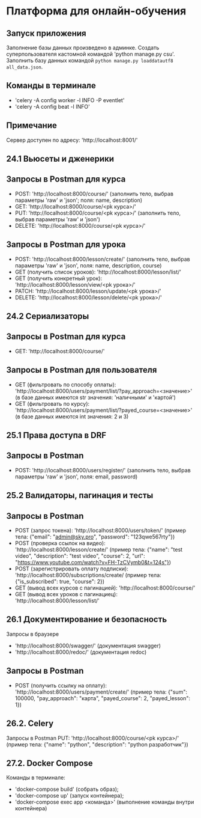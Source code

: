 # Платформа для онлайн-обучения

## Запуск приложения
Заполнение базы данных произведено в админке. Создать суперпользователя кастомной командой 'python manage.py csu'. Заполнить базу данных командой `python manage.py loaddatautf8 all_data.json`. 

## Команды в терминале
- 'celery -A config worker -l INFO -P eventlet'
- 'celery -A config beat -l INFO'

## Примечание
Сервер доступен по адресу: 'http://localhost:8001/'

## 24.1 Вьюсеты и дженерики
## Запросы в Postman для курса
- POST: 'http://localhost:8000/course/' (заполнить тело, выбрав параметры 'raw' и 'json'; поля: name, description)
- GET: 'http://localhost:8000/course/<pk курса>/'
- PUT: 'http://localhost:8000/course/<pk курса>/' (заполнить тело, выбрав параметры 'raw' и 'json')
- DELETE: 'http://localhost:8000/course/<pk курса>/'

## Запросы в Postman для урока
- POST: 'http://localhost:8000/lesson/create/' (заполнить тело, выбрав параметры 'raw' и 'json', поля: name, description, course)
- GET (получить список уроков): 'http://localhost:8000/lesson/list/'
- GET (получить конкретный урок): 'http://localhost:8000/lesson/view/<pk урока>/'
- PATCH: 'http://localhost:8000/lesson/update/<pk урока>/'
- DELETE: 'http://localhost:8000/lesson/delete/<pk урока>/'

## 24.2 Сериализаторы
## Запросы в Postman для курса
- GET: 'http://localhost:8000/course/'

## Запросы в Postman для пользователя
- GET (фильтровать по способу оплаты): 'http://localhost:8000/users/payment/list/?pay_approach=<значение>' (в базе данных имеются str значения: 'наличными' и 'картой')
- GET (фильтровать по курсу): 'http://localhost:8000/users/payment/list/?payed_course=<значение>' (в базе данных имеются int значения: 2 и 3)

## 25.1 Права доступа в DRF
## Запросы в Postman
- POST: 'http://localhost:8000/users/register/' (заполнить тело, выбрав параметры 'raw' и 'json', поля: email, password)

## 25.2 Валидаторы, пагинация и тесты
## Запросы в Postman
- POST (запрос токена): 'http://localhost:8000/users/token/' (пример тела: {"email": "admin@sky.pro", "password": "123qwe567rty"})
- POST (проверка ссылок на видео): 'http://localhost:8000/lesson/create/' (пример тела: {"name": "test video", "description": "test video", "course": 2, "url": "https://www.youtube.com/watch?v=FH-TzCVymb0&t=124s"})
- POST (зарегистрировать оплату подписки): 'http://localhost:8000/subscriptions/create/ (пример тела: {"is_subscribed": true, "course": 2})
- GET (вывод всех курсов с пагинацией): 'http://localhost:8000/course/'
- GET (вывод всех уроков с пагинациец): 'http://localhost:8000/lesson/list/'

## 26.1 Документирование и безопасность
Запросы в браузере
- 'http://localhost:8000/swagger/' (документация swagger)
- 'http://localhost:8000/redoc/' (документация redoc)

## Запросы в Postman
- POST (получить ссылку на оплату): 'http://localhost:8000/users/payment/create/' (пример тела: {"sum": 100000, "pay_approach": "карта", "payed_course": 2, "payed_lesson": 1})

## 26.2. Celery
Запросы в Postman
PUT: 'http://localhost:8000/course/<pk курса>/' (пример тела: {"name": "python", "description": "python разработчик"})

## 27.2. Docker Compose
Команды в терминале:
- 'docker-compose build' (собрать образ);
- 'docker-compose up' (запуск контейнера);
- 'docker-compose exec app <команда>' (выполнение команды внутри контейнера)
